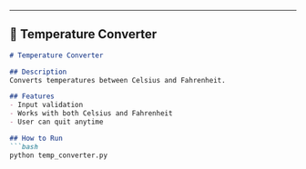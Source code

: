 
---

## 📝 **Temperature Converter**
```markdown
# Temperature Converter

## Description
Converts temperatures between Celsius and Fahrenheit.

## Features
- Input validation
- Works with both Celsius and Fahrenheit
- User can quit anytime

## How to Run
```bash
python temp_converter.py